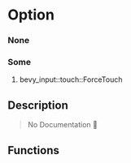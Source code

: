 # Option<ForceTouch>

### None

### Some

1. bevy\_input::touch::ForceTouch

## Description

> No Documentation 🚧

## Functions

